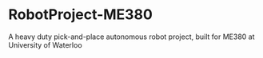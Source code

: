 # RobotProject-ME380
A heavy duty pick-and-place autonomous robot project, built for ME380 at University of Waterloo
